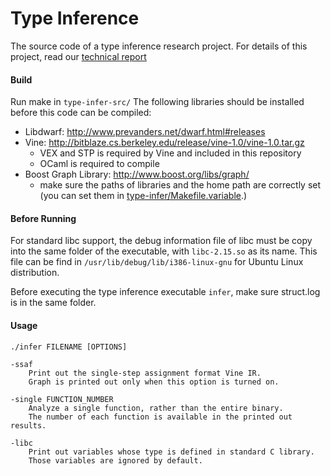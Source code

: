# Type Inference
The source code of a type inference research project.
For details of this project, read our [technical report](https://www.cs.umn.edu/research/technical_reports/view/14-006)

#### Build
Run make in ``type-infer-src/``
The following libraries should be installed before this code can be compiled:

- Libdwarf: http://www.prevanders.net/dwarf.html#releases
- Vine: http://bitblaze.cs.berkeley.edu/release/vine-1.0/vine-1.0.tar.gz
	- VEX and STP is required by Vine and included in this repository
	- OCaml is required to compile
- Boost Graph Library: http://www.boost.org/libs/graph/
	- make sure the paths of libraries and the home path are correctly set (you can set them in [type-infer/Makefile.variable](Makefile.variable).)

#### Before Running
For standard libc support, the debug information file of libc must be copy into the same folder of the executable, with ``libc-2.15.so`` as its name. 
This file can be find in ``/usr/lib/debug/lib/i386-linux-gnu`` for Ubuntu Linux distribution.

Before executing the type inference executable ``infer``, make sure struct.log is in the same folder.

#### Usage

	./infer FILENAME [OPTIONS]
	
	-ssaf
		Print out the single-step assignment format Vine IR. 
		Graph is printed out only when this option is turned on.
		
	-single FUNCTION_NUMBER
		Analyze a single function, rather than the entire binary.
		The number of each function is available in the printed out results.
		
	-libc
		Print out variables whose type is defined in standard C library.
		Those variables are ignored by default.
		